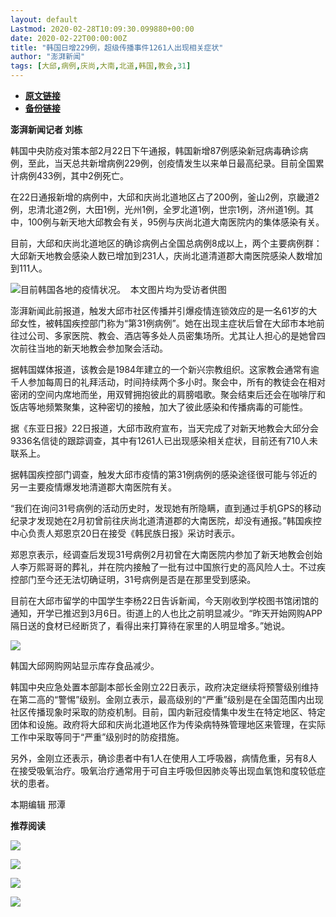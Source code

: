```yaml
---
layout: default
Lastmod: 2020-02-28T10:09:30.099880+00:00
date: 2020-02-22T00:00:00Z
title: "韩国日增229例，超级传播事件1261人出现相关症状"
author: "澎湃新闻"
tags: [大邱,病例,庆尚,大南,北道,韩国,教会,31]
---
```


* [**原文链接**](http://mp.weixin.qq.com/s?__biz=MjM5MzI5NTU3MQ==&amp;mid=2651589213&amp;idx=2&amp;sn=58930c9e56ac6bdf9e02d312e26eba52&amp;chksm=bd6197e18a161ef7596ccbf6a7c51f34ad7df151812beed560e8eaacceeb97ad3e9217a45b53#rd)
* [**备份链接**](http://archive.today/sdEWc)


**澎湃新闻记者 刘栋**

韩国中央防疫对策本部2月22日下午通报，韩国新增87例感染新冠病毒确诊病例，至此，当天总共新增病例229例，创疫情发生以来单日最高纪录。目前全国累计病例433例，其中2例死亡。

  
在22日通报新增的病例中，大邱和庆尚北道地区占了200例，釜山2例，京畿道2例，忠清北道2例，大田1例，光州1例，全罗北道1例，世宗1例，济州道1例。其中，100例与新天地大邱教会有关，95例与庆尚北道大南医院内的集体感染有关。

目前，大邱和庆尚北道地区的确诊病例占全国总病例8成以上，两个主要病例群：大邱新天地教会感染人数已增加到231人，庆尚北道清道郡大南医院感染人数增加到111人。

![](/images/post/23c1822451060e360f7ea75166f5f5ac.jpg)目前韩国各地的疫情状况。  本文图片均为受访者供图

  
澎湃新闻此前报道，触发大邱市社区传播并引爆疫情连锁效应的是一名61岁的大邱女性，被韩国疾控部门称为“第31例病例”。她在出现主症状后曾在大邱市本地前往过公司、多家医院、教会、酒店等多处人员密集场所。尤其让人担心的是她曾四次前往当地的新天地教会参加聚会活动。

  
据韩国媒体报道，该教会是1984年建立的一个新兴宗教组织。这家教会通常有逾千人参加每周日的礼拜活动，时间持续两个多小时。聚会中，所有的教徒会在相对密闭的空间内席地而坐，用双臂拥抱彼此的肩膀唱歌。聚会结束后还会在咖啡厅和饭店等地频繁聚集，这种密切的接触，加大了彼此感染和传播病毒的可能性。

  
据《东亚日报》22日报道，大邱市政府宣布，当天完成了对新天地教会大邱分会9336名信徒的跟踪调查，其中有1261人已出现感染相关症状，目前还有710人未联系上。

  
据韩国疾控部门调查，触发大邱市疫情的第31例病例的感染途径很可能与邻近的另一主要疫情爆发地清道郡大南医院有关。

  
“我们在询问31号病例的活动历史时，发现她有所隐瞒，直到通过手机GPS的移动纪录才发现她在2月初曾前往庆尚北道清道郡的大南医院，却没有通报。”韩国疾控中心负责人郑恩京20日在接受《韩民族日报》采访时表示。

郑恩京表示，经调查后发现31号病例2月初曾在大南医院内参加了新天地教会创始人李万熙哥哥的葬礼，并在院内接触了一批有过中国旅行史的高风险人士。不过疾控部门至今还无法切确证明，31号病例是否是在那里受到感染。

目前在大邱市留学的中国学生李杨22日告诉新闻，今天刚收到学校图书馆闭馆的通知，开学已推迟到3月6日。街道上的人也比之前明显减少。“昨天开始网购APP隔日送的食材已经断货了，看得出来打算待在家里的人明显增多。”她说。

![](/images/post/036850522590effdf5b0ee108d97b47a.jpg)

韩国大邱网购网站显示库存食品减少。

  
韩国中央应急处置本部副本部长金刚立22日表示，政府决定继续将预警级别维持在第二高的“警惕”级别。金刚立表示，最高级别的“严重”级别是在全国范围内出现社区传播现象时采取的防疫机制。目前，国内新冠疫情集中发生在特定地区、特定团体和设施。政府将大邱和庆尚北道地区作为传染病特殊管理地区来管理，在实际工作中采取等同于“严重”级别时的防疫措施。

  
另外，金刚立还表示，确诊患者中有1人在使用人工呼吸器，病情危重，另有8人在接受吸氧治疗。吸氧治疗通常用于可自主呼吸但因肺炎等出现血氧饱和度较低症状的患者。

本期编辑 邢潭  

  

**推荐阅读**

  

[![](/images/post/12e0d94be82829ed4f958ea785fc7b62.jpg)](http://mp.weixin.qq.com/s?__biz=MjM5MzI5NTU3MQ==&mid=2651587716&idx=1&sn=9cf340714786ffd74330418b03bccf7c&chksm=bd6199388a16102e76351195f852c7325de5e1620da5882bd04ccd1ff7d24b0b5dff09895509&scene=21#wechat_redirect)

[![](/images/post/b7a1607b1b9dd9e435b97383f11e4fdb.jpg)](http://mp.weixin.qq.com/s?__biz=MjM5MzI5NTU3MQ==&mid=2651587171&idx=1&sn=8aae24846a49ce902e6c154354f8d8ec&chksm=bd619fdf8a1616c944b7af5c259ccdede7203b086feaaf72a3deb060cebf529ed9de32c73e10&scene=21#wechat_redirect)  

[![](/images/post/83af442de9e7f18338c0bca1aa647957.jpg)](http://mp.weixin.qq.com/s?__biz=MjM5MzI5NTU3MQ==&mid=2651584348&idx=1&sn=b118991f08403d87db2ac1c8aeafca59&chksm=bd666ae08a11e3f6fd7394262e2448da823d05b843876a4d6e6da4a499a18d4dffa6e4fef766&scene=21#wechat_redirect)

![](/images/post/faa036129172f4ba4cb775ad946d1eff.jpg)

